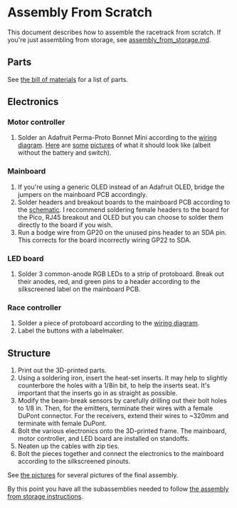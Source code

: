 # Assembly From Scratch
This document describes how to assemble the racetrack from scratch. If you're just assembling from storage, see [assembly_from_storage.md](docs/assembly_from_storage.md).

## Parts
See [the bill of materials](../docs/bill_of_materials.md) for a list of parts.

## Electronics
### Motor controller
1. Solder an Adafruit Perma-Proto Bonnet Mini according to the [wiring diagram](../circuit/outputs/motorcontrollerwiring.png). [Here](../doc-pics/motorcontroller-bottom.jpg) are [some](../doc-pics/motorcontroller-top-withoutpico.jpg) [pictures](../doc-pics/motorcontroller-top-withpico.jpg) of what it should look like (albeit without the battery and switch).

### Mainboard
1. If you're using a generic OLED instead of an Adafruit OLED, bridge the jumpers on the mainboard PCB accordingly.
2. Solder headers and breakout boards to the mainboard PCB according to the [schematic](../circuit/outputs/mainboard.pdf). I reccommend soldering female headers to the board for the Pico, RJ45 breakout and OLED but you can choose to solder them directly to the board if you wish.
3. Run a bodge wire from GP20 on the unused pins header to an SDA pin. This corrects for the board incorrectly wiring GP22 to SDA.

### LED board
1. Solder 3 common-anode RGB LEDs to a strip of protoboard. Break out their anodes, red, and green pins to a header according to the silkscreened label on the mainboard PCB.

### Race controller
1. Solder a piece of protoboard according to the [wiring diagram](../circuit/outputs/racecontroller.excalidraw.png).
2. Label the buttons with a labelmaker.

## Structure
1. Print out the 3D-printed parts.
2. Using a soldering iron, insert the heat-set inserts. It may help to slightly counterbore the holes with a 1/8in bit, to help the inserts seat. It's important that the inserts go in as straight as possible.
3. Modify the beam-break sensors by carefully drilling out their bolt holes to 1/8 in. Then, for the emitters, terminate their wires with a female DuPont connector. For the receivers, extend their wires to ~320mm and terminate with female DuPont.
4. Bolt the various electronics onto the 3D-printed frame. The mainboard, motor controller, and LED board are installed on standoffs. 
5. Neaten up the cables with zip ties.
6. Bolt the pieces together and connect the electronics to the mainboard according to the silkscreened pinouts.

See [the pictures](../doc-pics/) for several pictures of the final assembly.

By this point you have all the subassemblies needed to follow [the assembly from storage instructions](../docs/assembly_from_storage.md).
